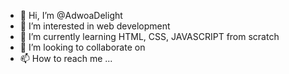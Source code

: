 - 👋 Hi, I’m @AdwoaDelight
- 👀 I’m interested in web development 
- 🌱 I’m currently learning HTML, CSS, JAVASCRIPT from scratch 
- 💞️ I’m looking to collaborate on 
- 📫 How to reach me ...

<!---
AdwoaDelight/AdwoaDelight is a ✨ special ✨ repository because its `README.md` (this file) appears on your GitHub profile.
You can click the Preview link to take a look at your changes.
--->
